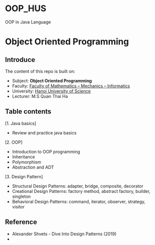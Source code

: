 # OOP_HUS
OOP in Java Language
# Object Oriented Programming

## Introduce
The content of this repo is built on:

- Subject: **Object Oriented Programming** 
- Faculty: [Faculty of Mathematics – Mechanics – Informatics](http://mim.hus.vnu.edu.vn/en)
- University: [Hanoi University of Science](http://hus.vnu.edu.vn/)
- Lecturer: M.S Quan Thai Ha

## Table contents
[1. Java basics]
- Review and practice java basics

[2. OOP]
- Introduction to OOP programming
- Inheritance
- Polymorphism
- Abstraction and ADT

[3. Design Pattern]
- Structural Design Patterns: adapter, bridge, composite, decorator
- Creational Design Patterns: factory method, abstract factory, builder, singleton
- Behavioral Design Patterns: command, iterator, observer, strategy, visitor

## Reference
- Alexander Shvets - Dive Into Design Patterns (2019)
- 
